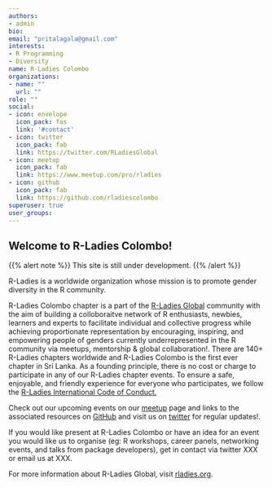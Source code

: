 ```yaml
---
authors:
- admin
bio: 
email: "pritalagala@gmail.com"
interests:
- R Programming
- Diversity
name: R-Ladies Colombo
organizations:
- name: ""
  url: ""
role: ""
social:
- icon: envelope
  icon_pack: fas
  link: '#contact'
- icon: twitter
  icon_pack: fab
  link: https://twitter.com/RLadiesGlobal
- icon: meetup
  icon_pack: fab
  link: https://www.meetup.com/pro/rladies
- icon: github
  icon_pack: fab
  link: https://github.com/rladiescolombo
superuser: true
user_groups:
---
```

## Welcome to R-Ladies Colombo!

{{% alert note %}}
This site is still under development.
{{% /alert %}}

R-Ladies is a worldwide organization whose mission is to promote gender diversity in the R community. 

R-Ladies Colombo chapter is a part of the [R-Ladies Global](https://rladies.org/about-us/) community with the aim of building a colloboraitve network of R enthusiasts, newbies, learners and  experts to facilitate individual and collective progress while achieving proportionate representation by encouraging, inspiring, and empowering people of genders currently underrepresented in the R community via meetups, mentorship & global collaboration!. There are 140+ R-Ladies chapters worldwide and R-Ladies Colombo is the first ever chapter in Sri Lanka. As a founding principle, there is no cost or charge to participate in any of our R-Ladies chapter events. To ensure a safe, enjoyable, and friendly experience for everyone who participates, we follow the [R-Ladies International Code of Conduct.](https://rladies.org/code-of-conduct/)

Check out our upcoming events on our [meetup](https://www.meetup.com/pro/rladies) page and links to the associated resources on [GitHub](https://github.com/rladiescolombo) and visit us on [twitter](https://twitter.com/RLadiesGlobal) for regular updates!.

If you would like present at R-Ladies Colombo or have an idea for an event you would like us to organise (eg: R workshops, career panels, networking events, and talks from package developers), get in contact via twitter XXX or email us at XXX.

For more information about R-Ladies Global, visit [rladies.org](https://rladies.org/).

